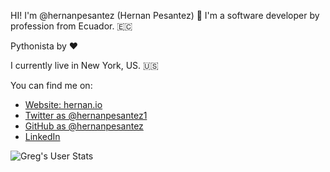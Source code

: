 HI! I'm @hernanpesantez (Hernan Pesantez) 👋
I'm a software developer by profession from Ecuador.  🇪🇨

Pythonista by ❤️

I currently live in New York, US. 🇺🇸

You can find me on:

+ [Website: hernan.io](https://hernan.io/)
+ [Twitter as @hernanpesantez1](https://twitter.com/HERNANPESANTEZ1)
+ [GitHub as @hernanpesantez](https://github.com/hernanpesantez)
+ [LinkedIn](https://www.linkedin.com/in/hernan-pesantez-856aba2b/)


![Greg's User Stats](https://github-readme-stats.vercel.app/api?username=hernanpesantez&show_icons)
